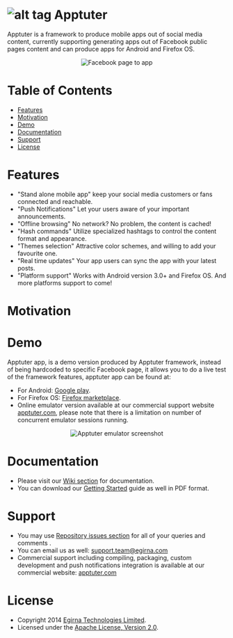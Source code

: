 ![alt tag](https://raw.github.com/egirna/apptuter/master/artwork/apptuter-logo-mod.png) Apptuter
========
Apptuter is a framework to produce mobile apps out of social media content, currently supporting generating apps out of Facebook public pages content and can produce apps for Android and Firefox OS.

<p align="center">
  <img src="https://raw.github.com/egirna/apptuter/master/artwork/facebook-apptuter.png" alt="Facebook page to app"/>
</p>

# Table of Contents
 
* [Features](#features)
* [Motivation](#motivation)
* [Demo](#demo)
* [Documentation](#documentation)
* [Support](#support)
* [License](#license)
 
# <a name="features"></a>Features
* "Stand alone mobile app" keep your social media customers or fans connected and reachable. 
* "Push Notifications" Let your users aware of your important announcements.
* "Offline browsing" No network? No problem, the content is cached!
* "Hash commands" Utilize specialized hashtags to control the content format and appearance.
* "Themes selection" Attractive color schemes, and willing to add your favourite one.
* "Real time updates" Your app users can sync the app with your latest posts.
* "Platform support" Works with Android version 3.0+ and Firefox OS. And more platforms support to come!

# <a name="motivation"></a>Motivation


# <a name="demo"></a>Demo
Apptuter app, is a demo version produced by Apptuter framework, instead of being hardcoded to specific Facebook page, it allows you to do a live test of the framework features, apptuter app can be found at:
* For Android: [Google play](https://play.google.com/store/apps/details?id=com.apptuter).
* For Firefox OS: [Firefox marketplace](https://marketplace.firefox.com/app/apptuter).
* Online emulator version available at our commercial support website [apptuter.com](http://www.apptuter.com), please note that there is a limitation on number of concurrent emulator sessions running.

<p align="center">
  <img src="https://raw.github.com/egirna/apptuter/master/artwork/apptuteremu.png" alt="Apptuter emulator screenshot"/>
</p>

# <a name="documentation"></a>Documentation
*  Please visit our [Wiki section](https://github.com/egirna/apptuter/wiki) for documentation.
*  You can download our [Getting Started](https://raw.github.com/egirna/apptuter/master/docs/apptuter-getting-started.pdf) guide as well in PDF format.

# <a name="support"></a>Support
*  You may use [Repository issues section](https://github.com/egirna/apptuter/issues) for all of your queries and comments .
*  You can email us as well: [support.team@egirna.com](mailto:support.team@egirna.com)
* Commercial support including compiling, packaging, custom development and push notifications integration is available at our commercial website: [apptuter.com](http://www.apptuter.com)

# <a name="license"></a>License
* Copyright 2014 [Egirna Technologies Limited](http://www.egirna.com).
* Licensed under the [Apache License, Version 2.0](http://opensource.org/licenses/Apache-2.0).





